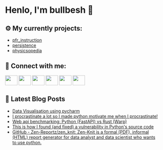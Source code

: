 # Henlo, I'm bullbesh 👋

## ⚙️ My currently projects:
- [pfr_instruction](https://github.com/bullbesh/pfr_instruction)
- [persistence](https://github.com/bullbesh/persistence)
- [physicsopedia](https://github.com/bullbesh/physicsopedia)

## 🔎 Connect with me:
[<img height="32" width="40" src="https://cdn.jsdelivr.net/npm/simple-icons@v5/icons/telegram.svg" />](https://t.me/bullbesh)
[<img height="32" width="40" src="https://cdn.jsdelivr.net/npm/simple-icons@v5/icons/vk.svg" />](https://vk.com/bullbesh)
[<img height="32" width="40" src="https://cdn.jsdelivr.net/npm/simple-icons@v5/icons/twitter.svg" />](https://twitter.com/bullbesh1)
[<img height="32" width="40" src="https://cdn.jsdelivr.net/npm/simple-icons@v5/icons/instagram.svg" />](https://www.instagram.com/bullbesh)
[<img height="32" width="40" src="https://cdn.jsdelivr.net/npm/simple-icons@v5/icons/reddit.svg" />](https://www.reddit.com/user/bullbesh)
[<img height="32" width="40" src="https://cdn.jsdelivr.net/npm/simple-icons@v5/icons/youtube.svg" />](https://www.youtube.com/channel/UCtfjRs6uzgq5mfm8S06WTcg)

## 📕 Latest Blog Posts
<!-- BLOG-POST-LIST:START -->
- [Data Visualisation using pycharm](https://www.reddit.com/r/Python/comments/ro9pvu/data_visualisation_using_pycharm/)
- [I procrastinate a lot so I made python motivate me when I procrastinate!](https://www.reddit.com/r/Python/comments/ro9n4p/i_procrastinate_a_lot_so_i_made_python_motivate/)
- [Web api benchmarking: Python &lpar;FastAPI&rpar; vs Rust &lpar;Warp&rpar;](https://www.reddit.com/r/Python/comments/ro6xnx/web_api_benchmarking_python_fastapi_vs_rust_warp/)
- [This is how I found &lpar;and fixed&rpar; a vulnerability in Python&#39;s source code](https://www.reddit.com/r/Python/comments/ro6i49/this_is_how_i_found_and_fixed_a_vulnerability_in/)
- [GitHub - Zen-Reportz/zen_knit: Zen-Knit is a formal &lpar;PDF&rpar;, informal &lpar;HTML&rpar; report generator for data analyst and data scientist who wants to use python.](https://www.reddit.com/r/Python/comments/ro6d1i/github_zenreportzzen_knit_zenknit_is_a_formal_pdf/)
<!-- BLOG-POST-LIST:END -->
